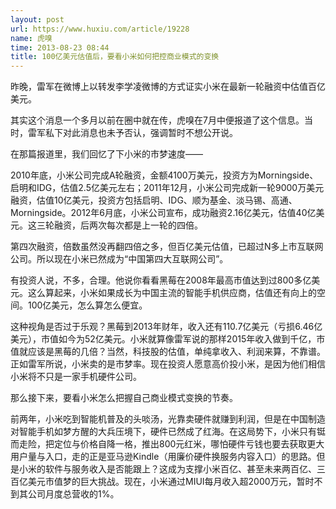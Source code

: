 ```yaml
---
layout: post
url: https://www.huxiu.com/article/19228
name: 虎嗅
time: 2013-08-23 08:44
title: 100亿美元估值后，要看小米如何把控商业模式的变换
---
```

昨晚，雷军在微博上以转发李学凌微博的方式证实小米在最新一轮融资中估值百亿美元。

其实这个消息一个多月以前在圈中就在传，虎嗅在7月中便报道了这个信息。当时，雷军私下对此消息也未予否认，强调暂时不想公开说。

在那篇报道里，我们回忆了下小米的市梦速度——

2010年底，小米公司完成A轮融资，金额4100万美元，投资方为Morningside、启明和IDG，估值2.5亿美元左右；2011年12月，小米公司完成新一轮9000万美元融资，估值10亿美元，投资方包括启明、IDG、顺为基金、淡马锡、高通、Morningside。2012年6月底，小米公司宣布，成功融资2.16亿美元，估值40亿美元。这三轮融资，后两次每次都是上一轮的四倍。

第四次融资，倍数虽然没再翻四倍之多，但百亿美元估值，已超过N多上市互联网公司。所以现在小米已然成为“中国第四大互联网公司”。

有投资人说，不多，合理。他说你看看黑莓在2008年最高市值达到过800多亿美元。这么算起来，小米如果成长为中国主流的智能手机供应商，估值还有向上的空间。100亿美元，怎么算怎么便宜。

这种视角是否过于乐观？黑莓到2013年财年，收入还有110.7亿美元（亏损6.46亿美元），市值如今为52亿美元。小米就算像雷军说的那样2015年收入做到千亿，市值就应该是黑莓的几倍？当然，科技股的估值，单纯拿收入、利润来算，不靠谱。正如雷军所说，小米卖的是市梦率。现在投资人愿意高价投小米，是因为他们相信小米将不只是一家手机硬件公司。

那么接下来，要看小米怎么把握自己商业模式变换的节奏。

前两年，小米吃到智能机普及的头啖汤，光靠卖硬件就赚到利润，但是在中国制造对智能手机如梦方醒的大兵压境下，硬件已然成了红海。在这局势下，小米只有铤而走险，把定位与价格自降一格，推出800元红米，哪怕硬件亏钱也要去获取更大用户量与入口，走的正是亚马逊Kindle（用廉价硬件换服务内容入口）的思路。但是小米的软件与服务收入是否能跟上？这成为支撑小米百亿、甚至未来两百亿、三百亿美元市值梦的巨大挑战。现在，小米通过MIUI每月收入超2000万元，暂时不到其公司月度总营收的1%。

